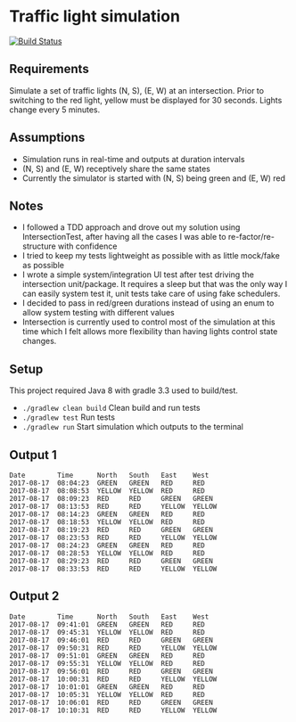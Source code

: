 # Traffic light simulation

[![Build Status](https://travis-ci.org/ymartin/traffic-light-simulation.svg?branch=master)](https://travis-ci.org/ymartin/traffic-light-simulation)

## Requirements
Simulate a set of traffic lights (N, S), (E, W) at an intersection. Prior to switching to the red light, yellow must be displayed for 30 seconds. Lights change every 5 minutes.

## Assumptions
- Simulation runs in real-time and outputs at duration intervals
- (N, S) and (E, W) receptively share the same states
- Currently the simulator is started with (N, S) being green and (E, W) red

## Notes
- I followed a TDD approach and drove out my solution using IntersectionTest, after having all the cases I was able to re-factor/re-structure with confidence
- I tried to keep my tests lightweight as possible with as little mock/fake as possible
- I wrote a simple system/integration UI test after test driving the intersection unit/package. It requires a sleep but that was the only way I can easily system test it, unit tests take care of using fake schedulers.
- I decided to pass in red/green durations instead of using an enum to allow system testing with different values
- Intersection is currently used to control most of the simulation at this time which I felt allows more flexibility than having lights control state changes.

## Setup
This project required Java 8 with gradle 3.3 used to build/test.
- ```./gradlew clean build``` Clean build and run tests
- ```./gradlew test``` Run tests
- ```./gradlew run``` Start simulation which outputs to the terminal

## Output 1
```
Date        Time      North   South   East    West   
2017-08-17  08:04:23  GREEN   GREEN   RED     RED    
2017-08-17  08:08:53  YELLOW  YELLOW  RED     RED    
2017-08-17  08:09:23  RED     RED     GREEN   GREEN  
2017-08-17  08:13:53  RED     RED     YELLOW  YELLOW 
2017-08-17  08:14:23  GREEN   GREEN   RED     RED    
2017-08-17  08:18:53  YELLOW  YELLOW  RED     RED    
2017-08-17  08:19:23  RED     RED     GREEN   GREEN  
2017-08-17  08:23:53  RED     RED     YELLOW  YELLOW 
2017-08-17  08:24:23  GREEN   GREEN   RED     RED    
2017-08-17  08:28:53  YELLOW  YELLOW  RED     RED    
2017-08-17  08:29:23  RED     RED     GREEN   GREEN  
2017-08-17  08:33:53  RED     RED     YELLOW  YELLOW
```

## Output 2
```
Date        Time      North   South   East    West   
2017-08-17  09:41:01  GREEN   GREEN   RED     RED    
2017-08-17  09:45:31  YELLOW  YELLOW  RED     RED    
2017-08-17  09:46:01  RED     RED     GREEN   GREEN  
2017-08-17  09:50:31  RED     RED     YELLOW  YELLOW 
2017-08-17  09:51:01  GREEN   GREEN   RED     RED    
2017-08-17  09:55:31  YELLOW  YELLOW  RED     RED    
2017-08-17  09:56:01  RED     RED     GREEN   GREEN  
2017-08-17  10:00:31  RED     RED     YELLOW  YELLOW 
2017-08-17  10:01:01  GREEN   GREEN   RED     RED    
2017-08-17  10:05:31  YELLOW  YELLOW  RED     RED    
2017-08-17  10:06:01  RED     RED     GREEN   GREEN  
2017-08-17  10:10:31  RED     RED     YELLOW  YELLOW 
```
